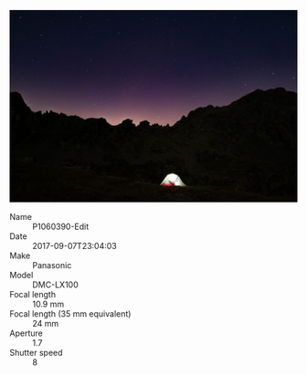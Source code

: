 [![P1060390-Edit](/photos/hd/P1060390-Edit.jpg)](/photos/full/P1060390-Edit.jpg?raw=true)

<dl>
  <dt>Name</dt>
  <dd>P1060390-Edit</dd>
  <dt>Date</dt>
  <dd>2017-09-07T23:04:03</dd>
  <dt>Make</dt>
  <dd>Panasonic</dd>
  <dt>Model</dt>
  <dd>DMC-LX100</dd>
  <dt>Focal length</dt>
  <dd>10.9 mm</dd>
  <dt>Focal length (35 mm equivalent)</dt>
  <dd>24 mm</dd>
  <dt>Aperture</dt>
  <dd>1.7</dd>
  <dt>Shutter speed</dt>
  <dd>8</dd>
</dl>
